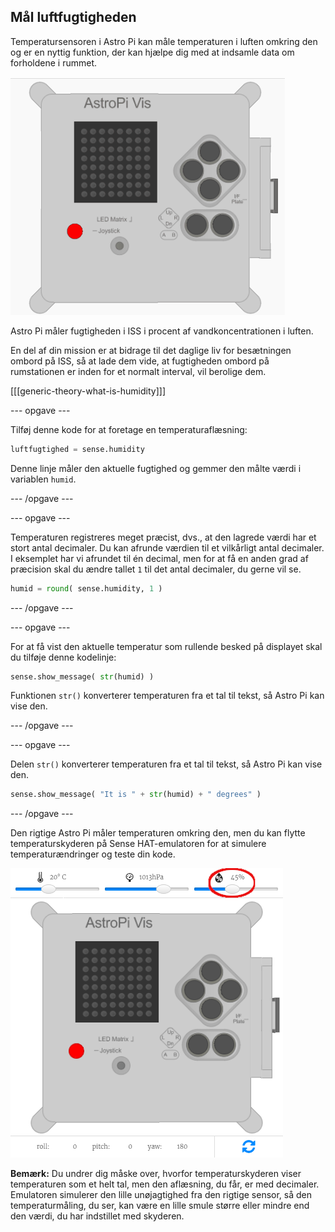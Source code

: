 ## Mål luftfugtigheden

Temperatursensoren i Astro Pi kan måle temperaturen i luften omkring den og er en nyttig funktion, der kan hjælpe dig med at indsamle data om forholdene i rummet.

![Besked om luftfugtigheden](images/degrees-message.gif)

Astro Pi måler fugtigheden i ISS i procent af vandkoncentrationen i luften.

En del af din mission er at bidrage til det daglige liv for besætningen ombord på ISS, så at lade dem vide, at fugtigheden ombord på rumstationen er inden for et normalt interval, vil berolige dem.

[[[generic-theory-what-is-humidity]]]

\--- opgave \---

Tilføj denne kode for at foretage en temperaturaflæsning:

```python
luftfugtighed = sense.humidity
```

Denne linje måler den aktuelle fugtighed og gemmer den målte værdi i variablen ` humid `.

\--- /opgave \---

\--- opgave \---

Temperaturen registreres meget præcist, dvs., at den lagrede værdi har et stort antal decimaler. Du kan afrunde værdien til et vilkårligt antal decimaler. I eksemplet har vi afrundet til én decimal, men for at få en anden grad af præcision skal du ændre tallet `1` til det antal decimaler, du gerne vil se.

```python
humid = round( sense.humidity, 1 )
```

\--- /opgave \---

\--- opgave \---

For at få vist den aktuelle temperatur som rullende besked på displayet skal du tilføje denne kodelinje:

```python
sense.show_message( str(humid) )
```

Funktionen `str()` konverterer temperaturen fra et tal til tekst, så Astro Pi kan vise den.

\--- /opgave \---

\--- opgave \---

Delen `str()` konverterer temperaturen fra et tal til tekst, så Astro Pi kan vise den.

```python
sense.show_message( "It is " + str(humid) + " degrees" )
```

\--- /opgave \---

Den rigtige Astro Pi måler temperaturen omkring den, men du kan flytte temperaturskyderen på Sense HAT-emulatoren for at simulere temperaturændringer og teste din kode.

![Fugtighedsskyder](images/humidity-slider.png)

**Bemærk:** Du undrer dig måske over, hvorfor temperaturskyderen viser temperaturen som et helt tal, men den aflæsning, du får, er med decimaler. Emulatoren simulerer den lille unøjagtighed fra den rigtige sensor, så den temperaturmåling, du ser, kan være en lille smule større eller mindre end den værdi, du har indstillet med skyderen.